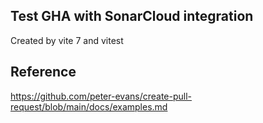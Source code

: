 ## Test GHA with SonarCloud integration
Created by vite 7 and vitest

## Reference
https://github.com/peter-evans/create-pull-request/blob/main/docs/examples.md

